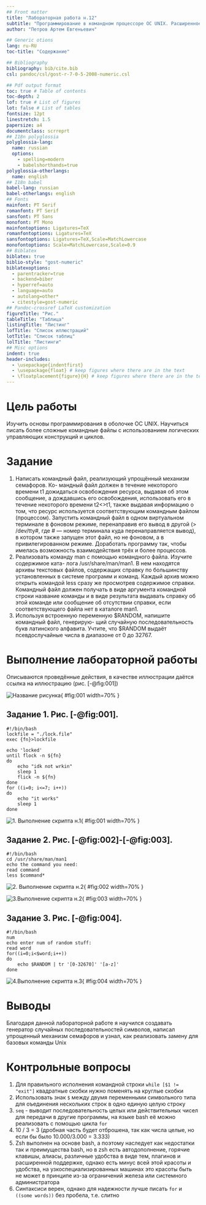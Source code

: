 ```yaml
---
## Front matter
title: "Лабораторная работа н.12"
subtitle: "Программирование в командном процессоре ОС UNIX. Расширенное программирование"
author: "Петров Артем Евгеньевич"

## Generic otions
lang: ru-RU
toc-title: "Содержание"

## Bibliography
bibliography: bib/cite.bib
csl: pandoc/csl/gost-r-7-0-5-2008-numeric.csl

## Pdf output format
toc: true # Table of contents
toc-depth: 2
lof: true # List of figures
lot: false # List of tables
fontsize: 12pt
linestretch: 1.5
papersize: a4
documentclass: scrreprt
## I18n polyglossia
polyglossia-lang:
  name: russian
  options:
	- spelling=modern
	- babelshorthands=true
polyglossia-otherlangs:
  name: english
## I18n babel
babel-lang: russian
babel-otherlangs: english
## Fonts
mainfont: PT Serif
romanfont: PT Serif
sansfont: PT Sans
monofont: PT Mono
mainfontoptions: Ligatures=TeX
romanfontoptions: Ligatures=TeX
sansfontoptions: Ligatures=TeX,Scale=MatchLowercase
monofontoptions: Scale=MatchLowercase,Scale=0.9
## Biblatex
biblatex: true
biblio-style: "gost-numeric"
biblatexoptions:
  - parentracker=true
  - backend=biber
  - hyperref=auto
  - language=auto
  - autolang=other*
  - citestyle=gost-numeric
## Pandoc-crossref LaTeX customization
figureTitle: "Рис."
tableTitle: "Таблица"
listingTitle: "Листинг"
lofTitle: "Список иллюстраций"
lotTitle: "Список таблиц"
lolTitle: "Листинги"
## Misc options
indent: true
header-includes:
  - \usepackage{indentfirst}
  - \usepackage{float} # keep figures where there are in the text
  - \floatplacement{figure}{H} # keep figures where there are in the text
---
```


# Цель работы

Изучить основы программирования в оболочке ОС UNIX. Научиться писать более
сложные командные файлы с использованием логических управляющих конструкций
и циклов.

# Задание

1. Написать командный файл, реализующий упрощённый механизм семафоров. Ко-
мандный файл должен в течение некоторого времени t1 дожидаться освобождения
ресурса, выдавая об этом сообщение, а дождавшись его освобождения, использовать
его в течение некоторого времени t2<>t1, также выдавая информацию о том, что
ресурс используется соответствующим командным файлом (процессом). Запустить
командный файл в одном виртуальном терминале в фоновом режиме, перенаправив
его вывод в другой (> /dev/tty#, где # — номер терминала куда перенаправляется
вывод), в котором также запущен этот файл, но не фоновом, а в привилегированном
режиме. Доработать программу так, чтобы имелась возможность взаимодействия трёх
и более процессов.
2. Реализовать команду man с помощью командного файла. Изучите содержимое ката-
лога /usr/share/man/man1. В нем находятся архивы текстовых файлов, содержащих
справку по большинству установленных в системе программ и команд. Каждый архив
можно открыть командой less сразу же просмотрев содержимое справки. Командный
файл должен получать в виде аргумента командной строки название команды и в виде
результата выдавать справку об этой команде или сообщение об отсутствии справки,
если соответствующего файла нет в каталоге man1.
3. Используя встроенную переменную $RANDOM, напишите командный файл, генерирую-
щий случайную последовательность букв латинского алфавита. Учтите, что $RANDOM
выдаёт псевдослучайные числа в диапазоне от 0 до 32767.


# Выполнение лабораторной работы

Описываются проведённые действия, в качестве иллюстрации даётся ссылка на иллюстрацию (рис. [-@fig:001])

![Название рисунка](image/placeimg_800_600_tech.jpg){ #fig:001 width=70% }

## Задание 1. Рис. [-@fig:001].

``` 
#!/bin/bash
lockfile = "./lock.file"
exec {fn}>lockfile

echo 'locked'
until flock -n ${fn}
do
    echo "idk not wrkin"
    sleep 1
    flick -n ${fn}
done
for ((i=0; i<=7; i++))
do
    echo "it works"
    sleep 1
done
``` 

![1. Выполнение скрипта н.1](image/1.png){ #fig:001 width=70% }

## Задание 2. Рис. [-@fig:002]-[-@fig:003].

```
#!/bin/bash
cd /usr/share/man/man1
echo the command you need:
read command
less $command*
``` 

![2. Выполнение скрипта н.2](image/2.png){ #fig:002 width=70% }

![3.Выполнение скрипта н.2](image/3.png){ #fig:003 width=70% }

## Задание 3. Рис. [-@fig:004].

```
#!/bin/bash
num
echo enter num of random stuff:
read word
for((i=0;i<$word;i++))
do
    echo $RANDOM | tr '[0-32670]' '[a-z]'
done 
``` 
![4.Выполнение скрипта н.3](image/4.png){ #fig:004 width=70% }

# Выводы

Благодаря данной лабораторной работе я научился создавать генератор случайных последовательностей символов, написал упрощенный механизм семафоров и узнал, как реализовать замену для базовых команды Unix

# Контрольные вопросы 

1. Для правильного исполнения командной строки `while [$1 != "exit"]` квадратные скобки нужно поменять на круглые скобки
2. Использовать знак `$` между двумя переменными символьного типа для оъединения нескольких строк в одно единую целую строку 
3. `seq` - выводит последовательность целых или действительных чисел для передачи в другие программы, на языке bash её можно реализовать с помощью цикла `for`
4. 10 / 3 = 3 (дробная часть будет отброшена, так как числа целые, но если бы было 10.000/3.000 = 3.333)
5. Zsh выполнен на основе bash, а поэтому наследует как недостатки так и преимущества bash, но  в zsh есть автодополнение, горячие клавишы, алиасы, различные удобства в виде тем, плагинов и расширенной поддержке, однако есть минус всей этой красоты и удобства, на узкоспециализированных машинах это красоты быть не может в принципе из-за ограничений железа или системного администратора
6. Синтаксиси верен, однако для надежности лучше писать `for` и `((some words))` без пробела, т.е. слитно
